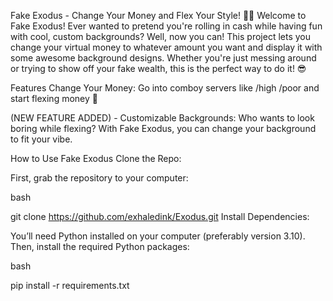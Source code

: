 Fake Exodus - Change Your Money and Flex Your Style! 💸🎨
Welcome to Fake Exodus! Ever wanted to pretend you're rolling in cash while having fun with cool, custom backgrounds? Well, now you can! This project lets you change your virtual money to whatever amount you want and display it with some awesome background designs. Whether you're just messing around or trying to show off your fake wealth, this is the perfect way to do it! 😎

Features
Change Your Money: Go into comboy servers like /high /poor and start flexing money 🤑

(NEW FEATURE ADDED) - Customizable Backgrounds: Who wants to look boring while flexing? With Fake Exodus, you can change your background to fit your vibe. 


How to Use Fake Exodus
Clone the Repo:

First, grab the repository to your computer:

bash

git clone https://github.com/exhaledink/Exodus.git
Install Dependencies:

You’ll need Python installed on your computer (preferably version 3.10). Then, install the required Python packages:

bash

pip install -r requirements.txt
